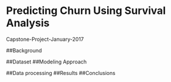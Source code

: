 # Predicting Churn Using Survival Analysis
Capstone-Project-January-2017


##Background

##Dataset
##Modeling Approach

##Data processing
##Results
##Conclusions
